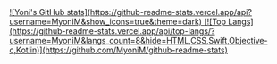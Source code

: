 <a href="https://github.com/anuraghazra/github-readme-stats">
  ![Yoni's GitHub stats](https://github-readme-stats.vercel.app/api?username=MyoniM&show_icons=true&theme=dark)
</a>
<a href="https://github.com/anuraghazra/convoychat">
[![Top Langs](https://github-readme-stats.vercel.app/api/top-langs/?username=MyoniM&langs_count=8&hide=HTML,CSS,Swift,Objective-c,Kotlin)](https://github.com/MyoniM/github-readme-stats)
</a>
